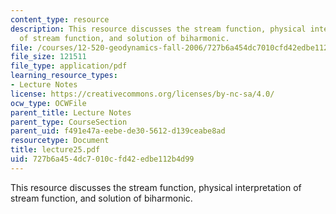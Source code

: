 ```yaml
---
content_type: resource
description: This resource discusses the stream function, physical interpretation
  of stream function, and solution of biharmonic.
file: /courses/12-520-geodynamics-fall-2006/727b6a454dc7010cfd42edbe112b4d99_lecture25.pdf
file_size: 121511
file_type: application/pdf
learning_resource_types:
- Lecture Notes
license: https://creativecommons.org/licenses/by-nc-sa/4.0/
ocw_type: OCWFile
parent_title: Lecture Notes
parent_type: CourseSection
parent_uid: f491e47a-eebe-de30-5612-d139ceabe8ad
resourcetype: Document
title: lecture25.pdf
uid: 727b6a45-4dc7-010c-fd42-edbe112b4d99
---
```

This resource discusses the stream function, physical interpretation of stream function, and solution of biharmonic.